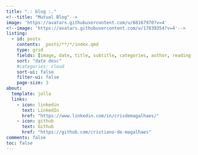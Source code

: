 ```yaml
---
title: ".: blog :."
<!--title: "Mutual Blog"-->
image: 'https://avatars.githubusercontent.com/u/68167970?v=4'
<!--image: 'https://avatars.githubusercontent.com/u/17839354?v=4'-->
listing:
  - id: posts
    contents: _posts/**/*/index.qmd
    type: grid
    fields: [image, date, title, subtitle, categories, author, reading-time]  
    sort: "date desc"
    #categories: cloud
    sort-ui: false
    filter-ui: false
    page-size: 3
about:
  template: jolla
  links:
    - icon: linkedin
      text: LinkedIn
      href: "https://www.linkedin.com/in/crisdemagalhaes/"
    - icon: github
      text: Github
      href: "https://github.com/cristiano-de-magalhaes"
comments: false
toc: false
---
```

<!--
about:
  links:
    - icon: twitter
      text: Twitter
      href: "https://twitter.com/lemuelemos" -->
